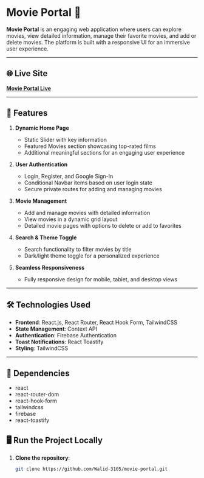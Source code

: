 # Movie Portal 🎥

**Movie Portal** is an engaging web application where users can explore movies, view detailed information, manage their favorite movies, and add or delete movies. The platform is built with a responsive UI for an immersive user experience.

---

## 🌐 Live Site

[**Movie Portal Live**](https://movie-details-699ea.web.app/)

---

## 🚀 Features

1. **Dynamic Home Page**  
   - Static Slider with key information  
   - Featured Movies section showcasing top-rated films  
   - Additional meaningful sections for an engaging user experience

2. **User Authentication**  
   - Login, Register, and Google Sign-In  
   - Conditional Navbar items based on user login state  
   - Secure private routes for adding and managing movies

3. **Movie Management**  
   - Add and manage movies with detailed information  
   - View movies in a dynamic grid layout  
   - Detailed movie pages with options to delete or add to favorites

4. **Search & Theme Toggle**  
   - Search functionality to filter movies by title  
   - Dark/light theme toggle for a personalized experience

5. **Seamless Responsiveness**  
   - Fully responsive design for mobile, tablet, and desktop views

---

## 🛠️ Technologies Used

- **Frontend**: React.js, React Router, React Hook Form, TailwindCSS  
- **State Management**: Context API  
- **Authentication**: Firebase Authentication  
- **Toast Notifications**: React Toastify  
- **Styling**: TailwindCSS

---

## 📂 Dependencies
- react
- react-router-dom
- react-hook-form
- tailwindcss
- firebase
- react-toastify

## 🖥️ Run the Project Locally

1. **Clone the repository**:
   ```bash
   git clone https://github.com/Walid-3105/movie-portal.git
